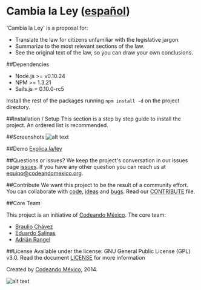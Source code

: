 Cambia la Ley ([español](/LEEME.md))
============

'Cambia la Ley' is a proposal for:
- Translate the law for citizens unfamiliar with the legislative
  jargon.
- Summarize to the most relevant sections of the law.
- See the original text of the law, so you can draw your own
  conclusions.

##Dependencies
- Node.js >= v0.10.24
- NPM >= 1.3.21
- Sails.js = 0.10.0-rc5

Install the rest of the packages running `npm install -d` on the
project directory.

##Installation / Setup
This section is a step by step guide to install the project. An ordered list is recommended.

##Screenshots
![alt text](http://i.imgur.com/EufAhHT.png "Explica.la/ley")

##Demo
[Explica.la/ley](http://explica.la/ley)

##Questions or issues?
We keep the project's conversation in our issues page [issues](https://github.com/CodeandoMexico/cambia-la-ley/issues). If you have any other question you can reach us at <equipo@codeandomexico.org>.

##Contribute
We want this project to be the result of a community effort. You can collaborate with [code](https://github.com/CodeandoMexico/cambia-la-ley/pulls), [ideas](https://github.com/CodeandoMexico/cambia-la-ley/issues) and [bugs](https://github.com/CodeandoMexico/cambia-la-ley/issues). Read our [CONTRIBUTE](/CONTRIBUTE.md) file.

##Core Team

This project is an initiative of [Codeando México](http://www.codeandomexico.org).
The core team:
- [Braulio Chávez](https://github.com/HackerOfDreams)
- [Eduardo Salinas](https://github.com/lalo)
- [Adrián Rangel](https://github.com/acrogenesis)

##License
Available under the license: GNU General Public License (GPL) v3.0. Read the document [LICENSE](/LICENSE) for more information

Created by [Codeando México](http://www.codeandomexico.org), 2014.

![alt text](http://blog.codeandomexico.org/images/logo.png "Codeando México")
